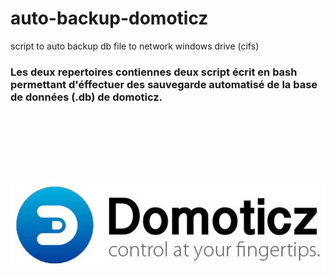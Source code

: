 # auto-backup-domoticz
script to auto backup db file to network windows drive (cifs)



  

<h3 <br>Les deux repertoires contiennes deux script écrit en bash permettant d'éffectuer des sauvegarde automatisé de la base de données (.db) de domoticz.</br></h3>
<br></br>
<h1 align="center">
  <br>
  <a href="https://github.com/i0c1n/auto-backup-domoticz"><img src="/jpg/domoticz2.jpg?raw=true" alt="Logo" 
 </h1>
   
   
  
  

